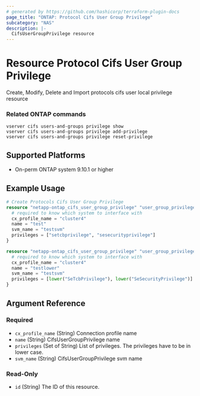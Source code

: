 ```yaml
---
# generated by https://github.com/hashicorp/terraform-plugin-docs
page_title: "ONTAP: Protocol Cifs User Group Privilege"
subcategory: "NAS"
description: |-
  CifsUserGroupPrivilege resource
---
```


# Resource Protocol Cifs User Group Privilege
Create, Modify, Delete and Import protocols cifs user local privilege resource

### Related ONTAP commands
```commandline
vserver cifs users-and-groups privilege show
vserver cifs users-and-groups privilege add-privilege
vserver cifs users-and-groups privilege reset-privilege
```

## Supported Platforms
* On-perm ONTAP system 9.10.1 or higher

## Example Usage
```terraform
# Create Protocols Cifs User Group Privilege
resource "netapp-ontap_cifs_user_group_privilege" "user_group_privilege_exp1" {
  # required to know which system to interface with
  cx_profile_name = "cluster4"
  name = "test"
  svm_name = "testsvm"
  privileges = ["setcbprivilege", "sesecurityprivilege"]
}

resource "netapp-ontap_cifs_user_group_privilege" "user_group_privilege_exp2" {
  # required to know which system to interface with
  cx_profile_name = "cluster4"
  name = "testlower"
  svm_name = "testsvm"
  privileges = [lower("SeTcbPrivilege"), lower("SeSecurityPrivilege")]
}
```
<!-- schema generated by tfplugindocs -->
## Argument Reference

### Required

- `cx_profile_name` (String) Connection profile name
- `name` (String) CifsUserGroupPrivilege name
- `privileges` (Set of String) List of privileges. The privileges have to be in lower case.
- `svm_name` (String) CifsUserGroupPrivilege svm name

### Read-Only

- `id` (String) The ID of this resource.


